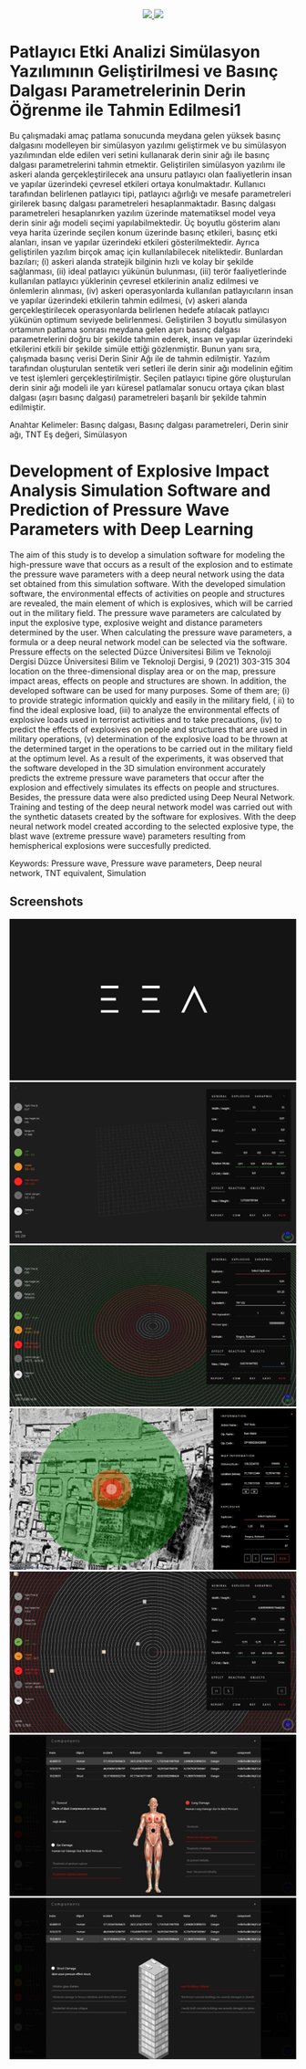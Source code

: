 <p align="center">
<a href="/doc/pdf/Report.pdf" target="_blank">
<img src="https://img.shields.io/badge/2242-Tübitak%20Report-f12f35?style=for-the-badge"/>
</a>

<a href="/doc/bin" target="_blank">
<img src="https://img.shields.io/badge/Download-333333?style=for-the-badge"/>
</a>

</p>

# Patlayıcı Etki Analizi Simülasyon Yazılımının Geliştirilmesi ve Basınç Dalgası Parametrelerinin Derin Öğrenme ile Tahmin Edilmesi1

Bu çalışmadaki amaç patlama sonucunda meydana gelen yüksek basınç dalgasını modelleyen bir simülasyon yazılımı geliştirmek ve bu simülasyon
yazılımından elde edilen veri setini kullanarak derin sinir ağı ile basınç dalgası parametrelerini tahmin etmektir. Geliştirilen simülasyon yazılımı
ile askeri alanda gerçekleştirilecek ana unsuru patlayıcı olan faaliyetlerin insan ve yapılar üzerindeki çevresel etkileri ortaya konulmaktadır.
Kullanıcı tarafından belirlenen patlayıcı tipi, patlayıcı ağırlığı ve mesafe parametreleri girilerek basınç dalgası parametreleri hesaplanmaktadır.
Basınç dalgası parametreleri hesaplanırken yazılım üzerinde matematiksel model veya derin sinir ağı modeli seçimi yapılabilmektedir. Üç boyutlu
gösterim alanı veya harita üzerinde seçilen konum üzerinde basınç etkileri, basınç etki alanları, insan ve yapılar üzerindeki etkileri
gösterilmektedir. Ayrıca geliştirilen yazılım birçok amaç için kullanılabilecek niteliktedir. Bunlardan bazıları; (i) askeri alanda stratejik bilginin
hızlı ve kolay bir şekilde sağlanması, (ii) ideal patlayıcı yükünün bulunması, (iii) terör faaliyetlerinde kullanılan patlayıcı yüklerinin çevresel
etkilerinin analiz edilmesi ve önlemlerin alınması, (iv) askeri operasyonlarda kullanılan patlayıcıların insan ve yapılar üzerindeki etkilerin tahmin
edilmesi, (v) askeri alanda gerçekleştirilecek operasyonlarda belirlenen hedefe atılacak patlayıcı yükünün optimum seviyede belirlenmesi. Geliştirilen
3 boyutlu simülasyon ortamının patlama sonrası meydana gelen aşırı basınç dalgası parametrelerini doğru bir şekilde tahmin ederek, insan ve yapılar
üzerindeki etkilerini etkili bir şekilde simüle ettiği gözlenmiştir. Bunun yanı sıra, çalışmada basınç verisi Derin Sinir Ağı ile de tahmin
edilmiştir. Yazılım tarafından oluşturulan sentetik veri setleri ile derin sinir ağı modelinin eğitim ve test işlemleri gerçekleştirilmiştir. Seçilen
patlayıcı tipine göre oluşturulan derin sinir ağı modeli ile yarı küresel patlamalar sonucu ortaya çıkan blast dalgası (aşırı basınç dalgası)
parametreleri başarılı bir şekilde tahmin edilmiştir.

Anahtar Kelimeler: Basınç dalgası, Basınç dalgası parametreleri, Derin sinir ağı, TNT Eş değeri, Simülasyon

# Development of Explosive Impact Analysis Simulation Software and Prediction of Pressure Wave Parameters with Deep Learning

The aim of this study is to develop a simulation software for modeling the high-pressure wave that occurs as a result of the explosion and to estimate
the pressure wave parameters with a deep neural network using the data set obtained from this simulation software. With the developed simulation
software, the environmental effects of activities on people and structures are revealed, the main element of which is explosives, which will be
carried out in the military field. The pressure wave parameters are calculated by input the explosive type, explosive weight and distance parameters
determined by the user. When calculating the pressure wave parameters, a formula or a deep neural network model can be selected via the software.
Pressure effects on the selected Düzce Üniversitesi Bilim ve Teknoloji Dergisi Düzce Üniversitesi Bilim ve Teknoloji Dergisi, 9 (2021) 303-315 304
location on the three-dimensional display area or on the map, pressure impact areas, effects on people and structures are shown. In addition, the
developed software can be used for many purposes. Some of them are; (i) to provide strategic information quickly and easily in the military field, (
ii) to find the ideal explosive load, (iii) to analyze the environmental effects of explosive loads used in terrorist activities and to take
precautions, (iv) to predict the effects of explosives on people and structures that are used in military operations, (v) determination of the
explosive load to be thrown at the determined target in the operations to be carried out in the military field at the optimum level. As a result of
the experiments, it was observed that the software developed in the 3D simulation environment accurately predicts the extreme pressure wave parameters
that occur after the explosion and effectively simulates its effects on people and structures. Besides, the pressure data were also predicted using
Deep Neural Network. Training and testing of the deep neural network model was carried out with the synthetic datasets created by the software for
explosives. With the deep neural network model created according to the selected explosive type, the blast wave (extreme pressure wave) parameters
resulting from hemispherical explosions were succesfully predicted.

Keywords: Pressure wave, Pressure wave parameters, Deep neural network, TNT equivalent, Simulation

## Screenshots

![Screenshot](/doc/img/picture1.png)
![Screenshot](/doc/img/picture2.png)
![Screenshot](/doc/img/picture3.png)
![Screenshot](/doc/img/picture4.png)
![Screenshot](/doc/img/picture5.png)
![Screenshot](/doc/img/picture6.png)
![Screenshot](/doc/img/picture7.png)
